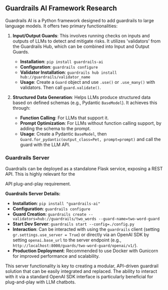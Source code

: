 ## Guardrails AI Framework Research

Guardrails AI is a Python framework designed to add guardrails to large language models. It offers two primary functionalities:

1.  **Input/Output Guards**: This involves running checks on inputs and outputs of LLMs to detect and mitigate risks. It utilizes 'validators' from the Guardrails Hub, which can be combined into Input and Output Guards.
    *   **Installation**: `pip install guardrails-ai`
    *   **Configuration**: `guardrails configure`
    *   **Validator Installation**: `guardrails hub install hub://guardrails/validator_name`
    *   **Usage**: Create a `Guard` object and use `.use()` or `.use_many()` with validators. Then call `guard.validate()`.

2.  **Structured Data Generation**: Helps LLMs produce structured data based on defined schemas (e.g., Pydantic `BaseModel`). It achieves this through:
    *   **Function Calling**: For LLMs that support it.
    *   **Prompt Optimization**: For LLMs without function calling support, by adding the schema to the prompt.
    *   **Usage**: Create a Pydantic `BaseModel`, then `Guard.for_pydantic(output_class=Pet, prompt=prompt)` and call the guard with the LLM API.

### Guardrails Server

Guardrails can be deployed as a standalone Flask service, exposing a REST API. This is highly relevant for the 


API plug-and-play requirement.

**Guardrails Server Details:**
*   **Installation**: `pip install "guardrails-ai"`
*   **Configuration**: `guardrails configure`
*   **Guard Creation**: `guardrails create --validators=hub://guardrails/two_words --guard-name=two-word-guard`
*   **Start Dev Server**: `guardrails start --config=./config.py`
*   **Interaction**: Can be interacted with using the `guardrails` client (setting `gr.settings.use_server = True`) or directly via an OpenAI SDK by setting `openai.base_url` to the server endpoint (e.g., `http://localhost:8000/guards/two-word-guard/openai/v1/`).
*   **Production Deployment**: Recommended to use Docker with Gunicorn for improved performance and scalability.

This server functionality is key to creating a modular, API-driven guardrail solution that can be easily integrated and replaced. The ability to interact with it via a standard OpenAI SDK interface is particularly beneficial for plug-and-play with LLM chatbots.


